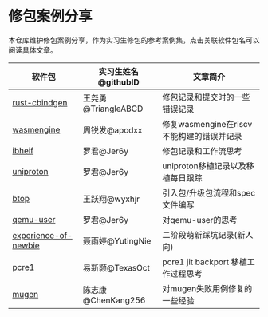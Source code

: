 # 修包案例分享

本仓库维护修包案例分享，作为实习生修包的参考案例集，点击关联软件包名可以阅读具体文章。

<!-- > **请注意！**
>>>>>> 1.请上传分享的同学按照「时间-软件包名-姓名.md」的格式命名文件
>>>>>> 2.请将软件包按照字母顺序进行排序，排序时不需要考虑字母的大小写
>>>>>> 3.文章简介是用 15 个字以内的一个短句介绍文章关键内容
>>>>>> 4.请在软件包的地方附上文件路径超链接 -->

| 软件包                                                       | 实习生姓名@githubID | 文章简介                                  |
| ------------------------------------------------------------ | ------------------- | ----------------------------------------- |
| [rust-cbindgen](./2023.12.28-rust-cbindgen-王尧勇.md)        | 王尧勇@TriangleABCD | 修包记录和提交时的一些错误记录            |
| [wasmengine](./2023.12.29-WasmEngine-周锐发.md)              | 周锐发@apodxx       | 修复wasmengine在riscv不能构建的错误并记录 |
| [ibheif](2023.1.4-ibheif-罗君.md)                            | 罗君@Jer6y          | 修包记录和工作流思考                      |
| [uniproton](2024.1.31-uniproton-罗君.md)                     | 罗君@Jer6y          | uniproton移植记录以及移植每日跟踪         |
| [btop](./2024.1.30-btop-王跃翔.md)                           | 王跃翔@wyxhjr       | 引入包/升级包流程和spec文件编写           |
| [qemu-user](2024.4.16-qemu-user-罗君.md)                     | 罗君@Jer6y          | 对qemu-user的思考                         |
| [experience-of-newbie](./2024.4.18-experience-of-newbie-聂雨婷.md) | 聂雨婷@YutingNie    | 二阶段萌新踩坑记录(新人向)                |
| [pcre1](./2024.4.26-pcre1-jit-易新颢.md)                     | 易新颢@TexasOct     | pcre1 jit backport 移植工作过程思考       |
| [mugen](./2024.5.10-mugen-testcase-陈志康.md)                | 陈志康@ChenKang256  | 对mugen失败用例修复的一些经验             |

